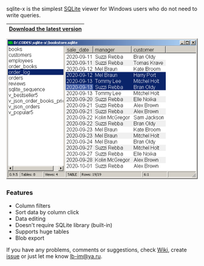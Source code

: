 sqlite-x is the simplest [SQLite](https://www.sqlite.org/index.html) viewer for Windows users who do not need to write queries.<br>

|[**Download the latest version**](https://github.com/little-brother/sqlite-x/releases/latest)|
|-------------------------------------------------------------------------------------------|

![View](sqlite-x.png)

### Features
* Column filters
* Sort data by column click
* Data editing
* Doesn't require SQLite library (built-in)
* Supports huge tables
* Blob export

If you have any problems, comments or suggestions, check [Wiki](https://github.com/little-brother/sqlite-x/wiki), create [issue](https://github.com/little-brother/sqlite-x/issues) or just let me know <a href="mailto:lb-im@ya.ru?subject=sqlite-x">lb-im@ya.ru</a>.
